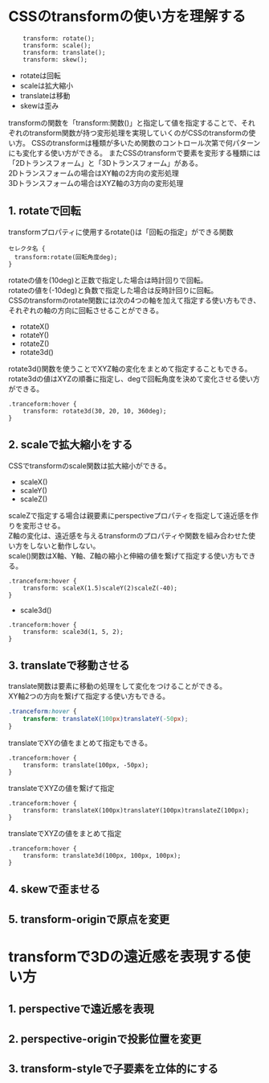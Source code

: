 # CSSのtransformの使い方を理解する
```
    transform: rotate();
    transform: scale();
    transform: translate();
    transform: skew();
```
- rotateは回転
- scaleは拡大縮小
- translateは移動
- skewは歪み

transformの関数を「transform:関数()」と指定して値を指定することで、それぞれのtransform関数が持つ変形処理を実現していくのがCSSのtransformの使い方。
CSSのtransformは種類が多いため関数のコントロール次第で何パターンにも変化する使い方ができる。
またCSSのtransformで要素を変形する種類には「2Dトランスフォーム」と「3Dトランスフォーム」がある。<br>
2Dトランスフォームの場合はXY軸の2方向の変形処理<br>
3Dトランスフォームの場合はXYZ軸の3方向の変形処理<br>
 
## 1. rotateで回転
transformプロパティに使用するrotate()は「回転の指定」ができる関数<br>
```
セレクタ名 {
　transform:rotate(回転角度deg);
}
```
rotateの値を(10deg)と正数で指定した場合は時計回りで回転。<br>
rotateの値を(-10deg)と負数で指定した場合は反時計回りに回転。<br>
CSSのtransformのrotate関数には次の4つの軸を加えて指定する使い方もでき、それぞれの軸の方向に回転させることができる。
- rotateX()
- rotateY()
- rotateZ()
- rotate3d()

rotate3d()関数を使うことでXYZ軸の変化をまとめて指定することもできる。<br>
rotate3dの値はXYZの順番に指定し、degで回転角度を決めて変化させる使い方ができる。
```
.tranceform:hover {
    transform: rotate3d(30, 20, 10, 360deg);
}
```

## 2. scaleで拡大縮小をする
CSSでtransformのscale関数は拡大縮小ができる。<br>
- scaleX()
- scaleY()
- scaleZ()

scaleZで指定する場合は親要素にperspectiveプロパティを指定して遠近感を作りを変形させる。<br>
Z軸の変化は、遠近感を与えるtransformのプロパティや関数を組み合わせた使い方をしないと動作しない。<br>
scale()関数はX軸、Y軸、Z軸の縮小と伸縮の値を繋げて指定する使い方もできる。
```
.tranceform:hover {
    transform: scaleX(1.5)scaleY(2)scaleZ(-40);
}
```
- scale3d()
```
.tranceform:hover {
    transform: scale3d(1, 5, 2);
}
```

## 3. translateで移動させる
translate関数は要素に移動の処理をして変化をつけることができる。<br>
XY軸2つの方向を繋げて指定する使い方もできる。<br>
```css
.tranceform:hover {
    transform: translateX(100px)translateY(-50px);
}
```
translateでXYの値をまとめて指定もできる。
```
.tranceform:hover {
    transform: translate(100px, -50px);
}
```
translateでXYZの値を繋げて指定
```
.tranceform:hover {
    transform: translateX(100px)translateY(100px)translateZ(100px);
}
```
translateでXYZの値をまとめて指定
```
.tranceform:hover {
    transform: translate3d(100px, 100px, 100px);
}
```

## 4. skewで歪ませる
## 5. transform-originで原点を変更

# transformで3Dの遠近感を表現する使い方
## 1. perspectiveで遠近感を表現
## 2. perspective-originで投影位置を変更
## 3. transform-styleで子要素を立体的にする
